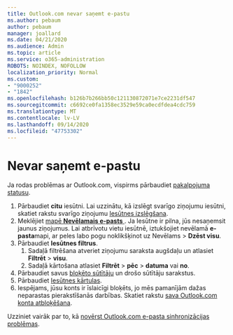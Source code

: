 ```yaml
---
title: Outlook.com nevar saņemt e-pastu
ms.author: pebaum
author: pebaum
manager: joallard
ms.date: 04/21/2020
ms.audience: Admin
ms.topic: article
ms.service: o365-administration
ROBOTS: NOINDEX, NOFOLLOW
localization_priority: Normal
ms.custom:
- "9000252"
- "1842"
ms.openlocfilehash: b126b7b266bb50c121130872071e7ce2231df547
ms.sourcegitcommit: c6692ce0fa1358ec3529e59ca0ecdfdea4cdc759
ms.translationtype: MT
ms.contentlocale: lv-LV
ms.lasthandoff: 09/14/2020
ms.locfileid: "47753302"
---
```

# <a name="unable-to-receive-email"></a>Nevar saņemt e-pastu

Ja rodas problēmas ar Outlook.com, vispirms pārbaudiet [pakalpojuma statusu](https://go.microsoft.com/fwlink/p/?linkid=837482).

1. Pārbaudiet **citu** iesūtni. Lai uzzinātu, kā izslēgt svarīgo ziņojumu iesūtni, skatiet rakstu svarīgo ziņojumu [Iesūtnes izslēgšana](https://support.office.com/article/f714d94d-9e63-4217-9ccb-6cb2986aa1b2). 
2. Meklējiet [mapē **Nevēlamais e-pasts** ](https://outlook.live.com/mail/junkemail). Ja Iesūtne ir pilna, jūs nesaņemsit jaunus ziņojumus. Lai atbrīvotu vietu iesūtnē, iztukšojiet nevēlamā **e-pasta**mapi, ar peles labo pogu noklikšķinot uz Nevēlams  >  **Dzēst visu**.
3. Pārbaudiet **Iesūtnes filtrus**. 
    1. Sadaļā filtrēšana atveriet ziņojumu saraksta augšdaļu un atlasiet **Filtrēt**  >  **visu**.
    2. Sadaļā kārtošana atlasiet **Filtrēt**  >  **pēc**  >  **datuma** vai **no**.
4. Pārbaudiet savus [bloķēto sūtītāju](https://outlook.live.com/mail/options/mail/junkEmail) un drošo sūtītāju sarakstus.
5. Pārbaudiet [Iesūtnes kārtulas](https://outlook.live.com/mail/options/mail/rules).
6. Iespējams, jūsu konts ir īslaicīgi bloķēts, jo mēs pamanījām dažas neparastas pierakstīšanās darbības. Skatiet rakstu [sava Outlook.com konta atbloķēšana](https://support.office.com/article/f4ad2701-d166-4d8b-8a6a-9af2a1f8a4c4).

Uzziniet vairāk par to, kā [novērst Outlook.com e-pasta sinhronizācijas problēmas](https://support.office.com/article/d39e3341-8d79-4bf1-b3c7-ded602233642).